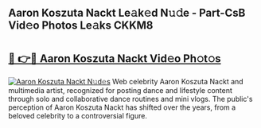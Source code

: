 ## Aaron Koszuta Nackt Le𝚊k𝚎d N𝚞𝚍e - Part-CsB Vid𝚎o Photos Le𝚊ks CKKM8

# <h2><a href="http://fb2suz.evod.top/?m=Aaron+Koszuta+Nackt">🔗 👉🔴 Aaron Koszuta Nackt Vid𝚎o Ph𝚘t𝚘s</a></h2>

[![Aaron Koszuta Nackt N𝚞d𝚎s](https://i.imgur.com/8V9OHl7.gif)](http://fb2suz.evod.top/?m=Aaron+Koszuta+Nackt)
Web celebrity Aaron Koszuta Nackt and multimedia artist, recognized for posting dance and lifestyle content through solo and collaborative dance routines and mini vlogs. The public's perception of Aaron Koszuta Nackt has shifted over the years, from a beloved celebrity to a controversial figure. 
